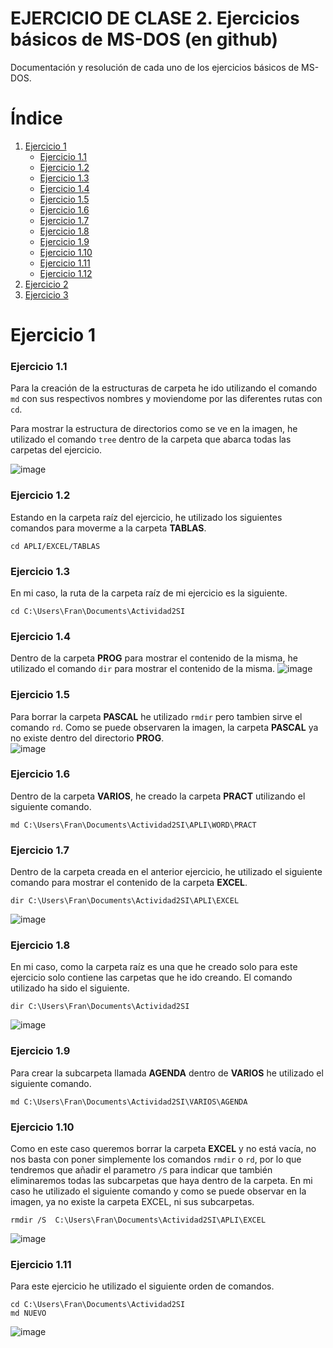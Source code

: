 # EJERCICIO DE CLASE 2. Ejercicios básicos de MS-DOS (en github)

Documentación y resolución de cada uno de los ejercicios básicos de MS-DOS.

# Índice
1. [Ejercicio 1](#ejercicio-1)
    + [Ejercicio 1.1](#ejercicio-11)
    + [Ejercicio 1.2](#ejercicio-12)
    + [Ejercicio 1.3](#ejercicio-13)
    + [Ejercicio 1.4](#ejercicio-14)
    + [Ejercicio 1.5](#ejercicio-15)
    + [Ejercicio 1.6](#ejercicio-16)
    + [Ejercicio 1.7](#ejercicio-17)
    + [Ejercicio 1.8](#ejercicio-18)
    + [Ejercicio 1.9](#ejercicio-19)
    + [Ejercicio 1.10](#ejercicio-110)
    + [Ejercicio 1.11](#ejercicio-111)
    + [Ejercicio 1.12](#ejercicio-112)
3. [Ejercicio 2]()
4. [Ejercicio 3]()

# Ejercicio 1

### Ejercicio 1.1 
Para la creación de la estructuras de carpeta he ido utilizando el comando ```md``` con sus respectivos nombres y moviendome por las diferentes rutas con ```cd```.

Para mostrar la estructura de directorios como se ve en la imagen, he utilizado el comando ```tree``` dentro de la carpeta que abarca todas las carpetas del ejercicio.

![image](https://user-images.githubusercontent.com/91600940/159031354-e191a389-4eee-4502-9798-70b9a16ee0a4.png)

### Ejercicio 1.2
Estando en la carpeta raíz del ejercicio, he utilizado los siguientes comandos para moverme a la carpeta **TABLAS**.
~~~~
cd APLI/EXCEL/TABLAS
~~~~

### Ejercicio 1.3
En mi caso, la ruta de la carpeta raíz de mi ejercicio es la siguiente.
```
cd C:\Users\Fran\Documents\Actividad2SI
```

### Ejercicio 1.4
Dentro de la carpeta **PROG** para mostrar el contenido de la misma, he utilizado el comando ```dir``` para mostrar el contenido de la misma.
![image](https://user-images.githubusercontent.com/91600940/159034490-1fdbc787-20b2-4cd6-ac92-3ea14c5faaa3.png)

### Ejercicio 1.5
Para borrar la carpeta **PASCAL** he utilizado ```rmdir``` pero tambien sirve el comando ```rd```. Como se puede observaren la imagen, la carpeta **PASCAL** ya no existe dentro del directorio **PROG**. <br>
![image](https://user-images.githubusercontent.com/91600940/159037257-058edf5e-806c-4988-b075-6f95af873f5f.png)

### Ejercicio 1.6
Dentro de la carpeta **VARIOS**, he creado la carpeta **PRACT** utilizando el siguiente comando.
~~~~
md C:\Users\Fran\Documents\Actividad2SI\APLI\WORD\PRACT
~~~~


### Ejercicio 1.7
Dentro de la carpeta creada en el anterior ejercicio, he utilizado el siguiente comando para mostrar el contenido de la carpeta **EXCEL**.
~~~
dir C:\Users\Fran\Documents\Actividad2SI\APLI\EXCEL
~~~

![image](https://user-images.githubusercontent.com/91600940/159040172-5d7486f7-941b-465e-a020-cc18da5f34ae.png)

### Ejercicio 1.8
En mi caso, como la carpeta raíz es una que he creado solo para este ejercicio solo contiene las carpetas que he ido creando. El comando utilizado ha sido el siguiente.
~~~
dir C:\Users\Fran\Documents\Actividad2SI
~~~
![image](https://user-images.githubusercontent.com/91600940/159041012-d79a19d8-4da5-4478-ab9a-efd53691e8a9.png)

### Ejercicio 1.9
Para crear la subcarpeta llamada **AGENDA** dentro de **VARIOS** he utilizado el siguiente comando.
~~~
md C:\Users\Fran\Documents\Actividad2SI\VARIOS\AGENDA
~~~

### Ejercicio 1.10
Como en este caso queremos borrar la carpeta **EXCEL** y no está vacía, no nos basta con poner simplemente los comandos ```rmdir``` o ```rd```, por lo que tendremos que añadir el parametro ```/S``` para indicar que también eliminaremos todas las subcarpetas que haya dentro de la carpeta.
En mi caso he utilizado el siguiente comando y como se puede observar en la imagen, ya no existe la carpeta EXCEL, ni sus subcarpetas.
~~~
rmdir /S  C:\Users\Fran\Documents\Actividad2SI\APLI\EXCEL
~~~
![image](https://user-images.githubusercontent.com/91600940/159042985-6161c3df-0938-40ad-8ee0-002b7dd9d01d.png)

### Ejercicio 1.11
Para este ejercicio he utilizado el siguiente orden de comandos.
~~~
cd C:\Users\Fran\Documents\Actividad2SI
md NUEVO
~~~
![image](https://user-images.githubusercontent.com/91600940/159043363-4e1c919d-d40b-4c0a-8536-ffd5d49a2326.png)





